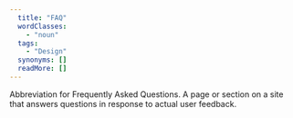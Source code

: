```yaml
---
  title: "FAQ"
  wordClasses: 
    - "noun"
  tags: 
    - "Design"
  synonyms: []
  readMore: []
---
```

Abbreviation for Frequently Asked Questions. A page or section on a site that answers questions in response to actual user feedback.
